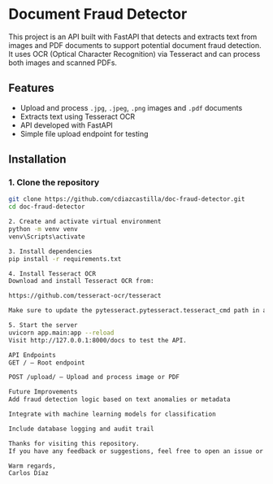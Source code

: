 # Document Fraud Detector

This project is an API built with FastAPI that detects and extracts text from images and PDF documents to support potential document fraud detection. It uses OCR (Optical Character Recognition) via Tesseract and can process both images and scanned PDFs.

## Features

- Upload and process `.jpg`, `.jpeg`, `.png` images and `.pdf` documents
- Extracts text using Tesseract OCR
- API developed with FastAPI
- Simple file upload endpoint for testing

## Installation

### 1. Clone the repository

```bash
git clone https://github.com/cdiazcastilla/doc-fraud-detector.git
cd doc-fraud-detector

2. Create and activate virtual environment
python -m venv venv
venv\Scripts\activate

3. Install dependencies
pip install -r requirements.txt

4. Install Tesseract OCR
Download and install Tesseract OCR from:

https://github.com/tesseract-ocr/tesseract

Make sure to update the pytesseract.pytesseract.tesseract_cmd path in app/main.py to match your local installation.

5. Start the server
uvicorn app.main:app --reload
Visit http://127.0.0.1:8000/docs to test the API.

API Endpoints
GET / — Root endpoint

POST /upload/ — Upload and process image or PDF

Future Improvements
Add fraud detection logic based on text anomalies or metadata

Integrate with machine learning models for classification

Include database logging and audit trail

Thanks for visiting this repository.
If you have any feedback or suggestions, feel free to open an issue or reach out.

Warm regards,
Carlos Díaz

